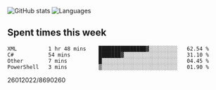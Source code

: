 ![GitHub stats](https://github-readme-stats.vercel.app/api?username=emipa606&theme=github_dark&show_icons=true) 
![Languages](https://github-readme-stats.vercel.app/api/top-langs/?username=emipa606&theme=github_dark&layout=compact)

## Spent times this week
<!--START_SECTION:waka-->
```text
XML          1 hr 48 mins    ███████████████▓░░░░░░░░░   62.54 % 
C#           54 mins         ███████▓░░░░░░░░░░░░░░░░░   31.10 % 
Other        7 mins          █░░░░░░░░░░░░░░░░░░░░░░░░   04.45 % 
PowerShell   3 mins          ▒░░░░░░░░░░░░░░░░░░░░░░░░   01.90 % 
```
<!--END_SECTION:waka-->


26012022/8690260
